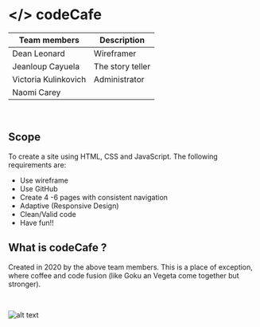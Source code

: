 # </> codeCafe


| Team members | Description |
| ----------- | ----------- |
| Dean Leonard| Wireframer |
| Jeanloup Cayuela | The story teller |
| Victoria Kulinkovich | Administrator|
| Naomi Carey | 

<p>&nbsp;</p>

## Scope
To create a site using HTML, CSS and JavaScript. The following requirements are:
* Use wireframe
* Use GitHub 
* Create 4 -6 pages with consistent navigation
* Adaptive (Responsive Design)
* Clean/Valid code
* Have fun!!

## What is codeCafe ?

Created in 2020 by the above team members.  This is a place of exception, where coffee and code fusion (like Goku an Vegeta come together but stronger). 

<p>&nbsp;</p>

![alt text](https://images.unsplash.com/photo-1565843708714-52ecf69ab81f?ixlib=rb-1.2.1&ixid=eyJhcHBfaWQiOjEyMDd9&auto=format&fit=crop&w=1952&q=80)
